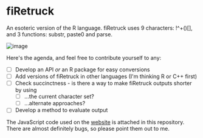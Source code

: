 # fiRetruck
An esoteric version of the R language.
fiRetruck uses 9 characters: \!^+()[], and 3 functions: substr, paste0 and parse.

![image](https://user-images.githubusercontent.com/73578941/192406129-6731122a-0816-412a-8ea4-5dc17446eafa.png)

Here's the agenda, and feel free to contribute yourself to any:
  - [ ] Develop an API *or* an R package for easy conversions
  - [ ] Add versions of fiRetruck in other languages (I'm thinking R or C++ first)
  - [ ] Check succinctness - is there a way to make fiRetruck outputs shorter by using 
    - [ ] ...the current character set?
    - [ ] ...alternate approaches?
  - [ ] Develop a method to evaluate output 
  
The JavaScript code used on the [website](https://thecruncherau.vercel.app/firetruck) is attached in this repository.
There are almost definitely bugs, so please point them out to me.
